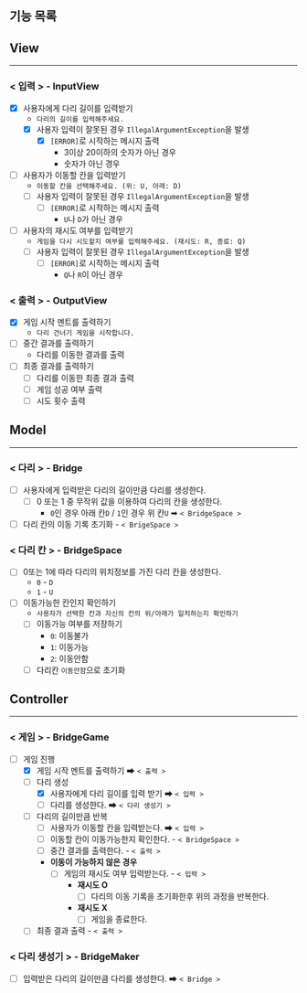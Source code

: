 기능 목록
---

## View

---
### < 입력 > - InputView
- [X] 사용자에게 다리 길이를 입력받기
  - `다리의 길이를 입력해주세요.`
  - [X] 사용자 입력이 잘못된 경우 `IllegalArgumentException`을 발생
    - [X] `[ERROR]`로 시작하는 메시지 출력
      - 3이상 20이하의 숫자가 아닌 경우
      - 숫자가 아닌 경우 


- [ ] 사용자가 이동할 칸을 입력받기
  - `이동할 칸을 선택해주세요. (위: U, 아래: D)`
  - [ ] 사용자 입력이 잘못된 경우 `IllegalArgumentException`을 발생
    - [ ] `[ERROR]`로 시작하는 메시지 출력
      - `U`나 `D`가 아닌 경우

- [ ] 사용자의 재시도 여부를 입력받기
  - `게임을 다시 시도할지 여부를 입력해주세요. (재시도: R, 종료: Q)`
  - [ ] 사용자 입력이 잘못된 경우 `IllegalArgumentException`을 발생
    - [ ] `[ERROR]`로 시작하는 메시지 출력
      - `Q`나 `R`이 아닌 경우

### < 출력 > - OutputView
- [X] 게임 시작 멘트를 출력하기 
  - `다리 건너기 게임을 시작합니다.`
- [ ] 중간 결과를 출력하기 
  - 다리를 이동한 결과를 출력
- [ ] 최종 결과를 출력하기
  - [ ] 다리를 이동한 최종 결과 출력
  - [ ] 게임 성공 여부 출력
  - [ ] 시도 횟수 출력

## Model

---


### < 다리 > - Bridge
- [ ] 사용자에게 입력받은 다리의 길이만큼 다리를 생성한다.
    - [ ]  0 또는 1 중 무작위 값을 이용하여 다리의 칸을 생성한다.
        - `0`인 경우 아래 칸`D` / `1`인 경우 위 칸`U` ➡ `< BridgeSpace >`
- [ ] 다리 칸의 이동 기록 초기화 - `< BrigeSpace >`
### < 다리 칸 > - BridgeSpace
- [ ] 0또는 1에 따라 다리의 위치정보를 가진 다리 칸을 생성한다. 
  - `0` - `D`
  - `1` - `U`
- [ ] 이동가능한 칸인지 확인하기
  - `사용자가 선택한 칸과 자신의 칸의 위/아래가 일치하는지 확인하기`
  - [ ] 이동가능 여부를 저장하기 
    - `0`: 이동불가
    - `1`: 이동가능
    - `2`: 이동안함 
  - [ ] 다리칸 `이동안함`으로 초기화
## Controller

---
### < 게임 > - BridgeGame
- [ ] 게임 진행
    - [X] 게임 시작 멘트를 출력하기 ➡ `< 출력 >`
    - [ ] 다리 생성
      - [X] 사용자에게 다리 길이를 입력 받기 ➡ `< 입력 >`
      - [ ] 다리를 생성한다. ➡ `< 다리 생성기 >`
    - [ ] 다리의 길이만큼 반복
      - [ ] 사용자가 이동할 칸을 입력받는다.  ➡ `< 입력 >`
      - [ ] 이동할 칸이 이동가능한지 확인한다. - `< BridgeSpace >`
      - [ ] 중간 결과를 출력한다. - `< 출력 >`
      - **이동이 가능하지 않은 경우**
        - [ ] 게임의 재시도 여부 입력받는다. - `< 입력 >`
          - **재시도 O**
            - [ ] 다리의 이동 기록을 초기화한후 위의 과정을 반복한다. 
          - **재시도 X**
            - [ ] 게임을 종료한다. 
    - [ ] 최종 결과 출력 - `< 출력 >`
### < 다리 생성기 > - BridgeMaker
- [ ] 입력받은 다리의 길이만큼 다리를 생성한다. ➡ `< Bridge >`

    

